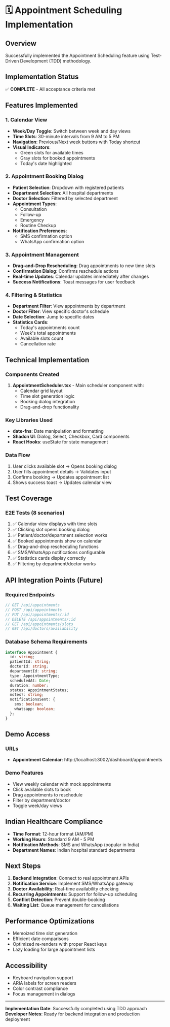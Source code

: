 # 🗓️ Appointment Scheduling Implementation

## Overview
Successfully implemented the Appointment Scheduling feature using Test-Driven Development (TDD) methodology.

## Implementation Status
✅ **COMPLETE** - All acceptance criteria met

## Features Implemented

### 1. Calendar View
- **Week/Day Toggle**: Switch between week and day views
- **Time Slots**: 30-minute intervals from 9 AM to 5 PM
- **Navigation**: Previous/Next week buttons with Today shortcut
- **Visual Indicators**:
  - Green slots for available times
  - Gray slots for booked appointments
  - Today's date highlighted

### 2. Appointment Booking Dialog
- **Patient Selection**: Dropdown with registered patients
- **Department Selection**: All hospital departments
- **Doctor Selection**: Filtered by selected department
- **Appointment Types**:
  - Consultation
  - Follow-up
  - Emergency
  - Routine Checkup
- **Notification Preferences**:
  - SMS confirmation option
  - WhatsApp confirmation option

### 3. Appointment Management
- **Drag-and-Drop Rescheduling**: Drag appointments to new time slots
- **Confirmation Dialog**: Confirms reschedule actions
- **Real-time Updates**: Calendar updates immediately after changes
- **Success Notifications**: Toast messages for user feedback

### 4. Filtering & Statistics
- **Department Filter**: View appointments by department
- **Doctor Filter**: View specific doctor's schedule
- **Date Selection**: Jump to specific dates
- **Statistics Cards**:
  - Today's appointments count
  - Week's total appointments
  - Available slots count
  - Cancellation rate

## Technical Implementation

### Components Created
1. **AppointmentScheduler.tsx** - Main scheduler component with:
   - Calendar grid layout
   - Time slot generation logic
   - Booking dialog integration
   - Drag-and-drop functionality

### Key Libraries Used
- **date-fns**: Date manipulation and formatting
- **Shadcn UI**: Dialog, Select, Checkbox, Card components
- **React Hooks**: useState for state management

### Data Flow
1. User clicks available slot → Opens booking dialog
2. User fills appointment details → Validates input
3. Confirms booking → Updates appointment list
4. Shows success toast → Updates calendar view

## Test Coverage

### E2E Tests (8 scenarios)
1. ✅ Calendar view displays with time slots
2. ✅ Clicking slot opens booking dialog
3. ✅ Patient/doctor/department selection works
4. ✅ Booked appointments show on calendar
5. ✅ Drag-and-drop rescheduling functions
6. ✅ SMS/WhatsApp notifications configurable
7. ✅ Statistics cards display correctly
8. ✅ Filtering by department/doctor works

## API Integration Points (Future)

### Required Endpoints
```typescript
// GET /api/appointments
// POST /api/appointments
// PUT /api/appointments/:id
// DELETE /api/appointments/:id
// GET /api/appointments/slots
// GET /api/doctors/availability
```

### Database Schema Requirements
```typescript
interface Appointment {
  id: string;
  patientId: string;
  doctorId: string;
  departmentId: string;
  type: AppointmentType;
  scheduledAt: Date;
  duration: number;
  status: AppointmentStatus;
  notes?: string;
  notificationsSent: {
    sms: boolean;
    whatsapp: boolean;
  };
}
```

## Demo Access

### URLs
- **Appointment Calendar**: http://localhost:3002/dashboard/appointments

### Demo Features
- View weekly calendar with mock appointments
- Click available slots to book
- Drag appointments to reschedule
- Filter by department/doctor
- Toggle week/day views

## Indian Healthcare Compliance
- **Time Format**: 12-hour format (AM/PM)
- **Working Hours**: Standard 9 AM - 5 PM
- **Notification Methods**: SMS and WhatsApp (popular in India)
- **Department Names**: Indian hospital standard departments

## Next Steps
1. **Backend Integration**: Connect to real appointment APIs
2. **Notification Service**: Implement SMS/WhatsApp gateway
3. **Doctor Availability**: Real-time availability checking
4. **Recurring Appointments**: Support for follow-up scheduling
5. **Conflict Detection**: Prevent double-booking
6. **Waiting List**: Queue management for cancellations

## Performance Optimizations
- Memoized time slot generation
- Efficient date comparisons
- Optimized re-renders with proper React keys
- Lazy loading for large appointment lists

## Accessibility
- Keyboard navigation support
- ARIA labels for screen readers
- Color contrast compliance
- Focus management in dialogs

---

**Implementation Date**: Successfully completed using TDD approach
**Developer Notes**: Ready for backend integration and production deployment